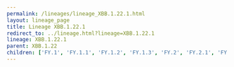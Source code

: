 ```yaml
---
permalink: /lineages/lineage_XBB.1.22.1.html
layout: lineage_page
title: Lineage XBB.1.22.1
redirect_to: ../lineage.html?lineage=XBB.1.22.1
lineage: XBB.1.22.1
parent: XBB.1.22
children: ['FY.1', 'FY.1.1', 'FY.1.2', 'FY.1.3', 'FY.2', 'FY.2.1', 'FY.3', 'FY.3.1', 'FY.4', 'FY.4.1', 'FY.4.1.1', 'FY.4.2', 'FY.5', 'FY.6', 'FY.7', 'XBB.1.22.1']
---
```


